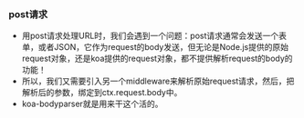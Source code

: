 ### post请求

- 用post请求处理URL时，我们会遇到一个问题：post请求通常会发送一个表单，或者JSON，它作为request的body发送，但无论是Node.js提供的原始request对象，还是koa提供的request对象，都不提供解析request的body的功能！
- 所以，我们又需要引入另一个middleware来解析原始request请求，然后，把解析后的参数，绑定到ctx.request.body中。
- koa-bodyparser就是用来干这个活的。